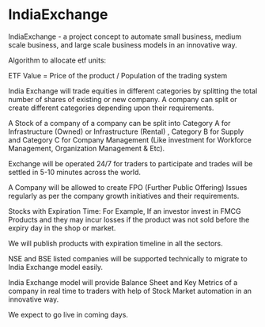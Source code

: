 # IndiaExchange
IndiaExchange - a project concept to automate small business, medium scale business, and large scale business models in an innovative way.

Algorithm to allocate etf units: 

ETF Value = Price of the product / Population of the trading system

India Exchange will trade equities in different categories by splitting the total number of shares of existing or new company. A company can split or create different categories depending upon their requirements.

A Stock of a company of a company can be split into Category A for Infrastructure (Owned) or Infrastructure (Rental) , Category B for Supply and Category C for Company Management (Like investment for Workforce Management, Organization Management & Etc).

Exchange will be operated 24/7 for traders to participate and trades will be settled in 5-10 minutes across the world.

A Company will be allowed to create FPO (Further Public Offering) Issues regularly as per the company growth initiatives and their requirements.

Stocks with Expiration Time: For Example, If an investor invest in FMCG Products and they may incur losses if the product was not sold before the expiry day in the shop or market. 

We will publish products with expiration timeline in all the sectors.

NSE and BSE listed companies will be supported technically to migrate to India Exchange model easily.

India Exchange model will provide Balance Sheet and Key Metrics of a company in real time to traders with help of Stock Market automation in an innovative way. 

We expect to go live in coming days. 


























